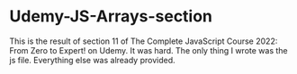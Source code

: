 # Udemy-JS-Arrays-section

This is the result of section 11 of The Complete JavaScript Course 2022: From Zero to Expert! on Udemy. It was hard. The only thing I wrote was the js file.
Everything else was already provided.
